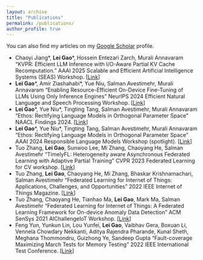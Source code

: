 ```yaml
---
layout: archive
title: "Publications"
permalink: /publications/
author_profile: true
---
```



You can also find my articles on my [Google Scholar](https://scholar.google.com/citations?user=TxzNHuIAAAAJ&hl=en) profile.

* Chaoyi Jiang*, **Lei Gao***, Hossein Entezari Zarch, Murali Annavaram “KVPR: Efficient LLM Inference with I/O-Aware Partial KV Cache Recomputation.” AAAI 2025 Scalable and Efficient Artificial Intelligence Systems (SEAS) Workshop. [[Link](https://arxiv.org/abs/2411.17089)]
* **Lei Gao***,  Amir Ziashahabi*, Yue Niu, Salman Avestimehr, Murali Annavaram “Enabling Resource-Efficient On-Device Fine-Tuning of LLMs Using Only Inference Engines” NeurIPS 2024 Efficient Natural Language and Speech Processing Workshop. [[Link](https://arxiv.org/abs/2409.15520)]
* **Lei Gao***, Yue Niu*, Tingting Tang, Salman Avestimehr, Murali Annavaram “Ethos: Rectifying Language Models in Orthogonal Parameter Space” NAACL Findings 2024. [[Link](https://arxiv.org/abs/2403.08994)]
* **Lei Gao***, Yue Niu*, Tingting Tang, Salman Avestimehr, Murali Annavaram “Ethos: Rectifying Language Models in Orthogonal Parameter Space” AAAI 2024 Responsible Language Models Workshop (spotlight). [[Link](https://arxiv.org/abs/2403.08994)]
* Tuo Zhang, **Lei Gao**, Sunwoo Lee, Mi Zhang, Chaoyang He, Salman Avestimehr “TimelyFL: Heterogeneity aware Asynchronous Federated Learning with Adaptive Partial Training” CVPR 2023 Federated Learning for CV workshop. [[Link](https://arxiv.org/abs/2304.06947)]
* Tuo Zhang, **Lei Gao**, Chaoyang He, Mi Zhang, Bhaskar Krishnamachari, Salman Avestimehr “Federated Learning for Internet of Things: Applications, Challenges, and Opportunities” 2022 IEEE Internet of Things Magazine. [[Link](https://arxiv.org/abs/2111.07494)]
* Tuo Zhang, Chaoyang He, Tianhao Ma, **Lei Gao**, Mark Ma, Salman Avestimehr “Federated Learning for Internet of Things: A Federated Learning Framework for On-device Anomaly Data Detection” ACM SenSys 2021 AIChallengeIoT Workshop. [[Link](https://arxiv.org/abs/2106.07976)]
* Feng Yun, Yunkun Lin, Lou Yunfei, **Lei Gao**, Vaibhav Gera, Boxuan Li, Vennela Chowdary Nekkanti, Aditya Rajendra Pharande, Kunal Sheth, Meghana Thommondru, Guizhong Ye, Sandeep Gupta “Fault-coverage Maximizing March Tests for Memory Testing” 2022 IEEE International Test Conference. [[Link](https://ieeexplore.ieee.org/document/9983898)]